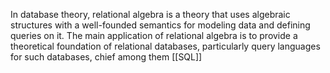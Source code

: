 In database theory, relational algebra is a theory that uses algebraic structures with a well-founded semantics for modeling data and defining queries on it. 
The main application of relational algebra is to provide a theoretical foundation of relational databases, particularly query languages for such databases, chief among them [[SQL]]